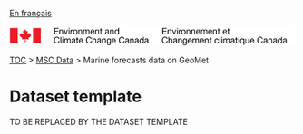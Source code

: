 [En français](readme_fr.md)

![ECCC logo](../../img_eccc-logo.png)

[TOC](../../readme_en.md) > [MSC Data](../readme_en.md) > Marine forecasts data on GeoMet


Dataset template
===============

TO BE REPLACED BY THE DATASET TEMPLATE
